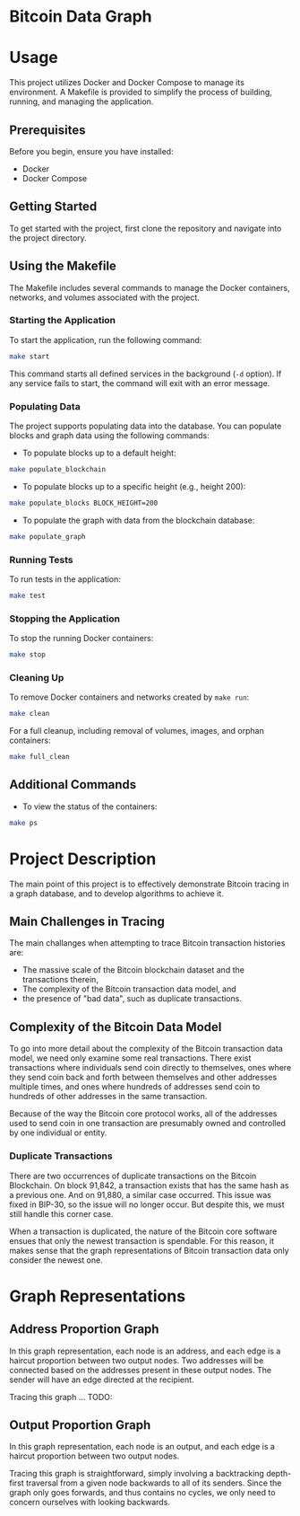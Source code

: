 # Bitcoin Data Graph

# Usage
This project utilizes Docker and Docker Compose to manage its environment. A Makefile is provided to simplify the process of building, running, and managing the application.

## Prerequisites

Before you begin, ensure you have installed:

- Docker
- Docker Compose

## Getting Started

To get started with the project, first clone the repository and navigate into the project directory.

## Using the Makefile

The Makefile includes several commands to manage the Docker containers, networks, and volumes associated with the project.

### Starting the Application

To start the application, run the following command:

```bash
make start
```

This command starts all defined services in the background (`-d` option). If any service fails to start, the command will exit with an error message.

### Populating Data

The project supports populating data into the database. You can populate blocks and graph data using the following commands:

- To populate blocks up to a default height:

```bash
make populate_blockchain
```

- To populate blocks up to a specific height (e.g., height 200):

```bash
make populate_blocks BLOCK_HEIGHT=200
```

- To populate the graph with data from the blockchain database:

```bash
make populate_graph
```

### Running Tests

To run tests in the application:

```bash
make test
```

### Stopping the Application

To stop the running Docker containers:

```bash
make stop
```

### Cleaning Up

To remove Docker containers and networks created by `make run`:

```bash
make clean
```

For a full cleanup, including removal of volumes, images, and orphan containers:

```bash
make full_clean
```

## Additional Commands

- To view the status of the containers:

```bash
make ps
```

# Project Description

The main point of this project is to effectively demonstrate Bitcoin tracing in a graph database, and to develop algorithms to achieve it.

## Main Challenges in Tracing
The main challanges when attempting to trace Bitcoin transaction histories are:
- The massive scale of the Bitcoin blockchain dataset and the transactions therein,
- The complexity of the Bitcoin transaction data model, and
- the presence of "bad data", such as duplicate transactions.

## Complexity of the Bitcoin Data Model
To go into more detail about the complexity of the Bitcoin transaction data model, we need only examine some real transactions. There exist transactions where individuals send coin directly to themselves, ones where they send coin back and forth between themselves and other addresses multiple times, and ones where hundreds of addresses send coin to hundreds of other addresses in the same transaction.

Because of the way the Bitcoin core protocol works, all of the addresses used to send coin in one transaction are presumably owned and controlled by one individual or entity.

### Duplicate Transactions
There are two occurrences of duplicate transactions on the Bitcoin Blockchain. On block 91,842, a transaction exists that has the same hash as a previous one. And on 91,880, a similar case occurred. This issue was fixed in BIP-30, so the issue will no longer occur. But despite this, we must still handle this corner case.

When a transaction is duplicated, the nature of the Bitcoin core software ensues that only the newest transaction is spendable. For this reason, it makes sense that the graph representations of Bitcoin transaction data only consider the newest one.

# Graph Representations

## Address Proportion Graph
In this graph representation, each node is an address, and each edge is a haircut proportion between two output nodes. Two addresses will be connected based on the addresses present in these output nodes. The sender will have an edge directed at the recipient.

Tracing this graph ... TODO: 

## Output Proportion Graph
In this graph representation, each node is an output, and each edge is a haircut proportion between two output nodes.

Tracing this graph is straightforward, simply involving a backtracking depth-first traversal from a given node backwards to all of its senders. Since the graph only goes forwards, and thus contains no cycles, we only need to concern ourselves with looking backwards.
